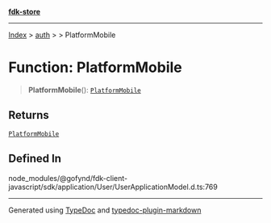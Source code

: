 [**fdk-store**](../../../README.md)
***

[Index](../../../API.md) > [auth](../../README.md) > [<internal>](../README.md) > PlatformMobile

# Function: PlatformMobile

> **PlatformMobile**(): [`PlatformMobile`](../type-aliases/type-alias.PlatformMobile.md)

## Returns

[`PlatformMobile`](../type-aliases/type-alias.PlatformMobile.md)

## Defined In

node\_modules/@gofynd/fdk-client-javascript/sdk/application/User/UserApplicationModel.d.ts:769

***
Generated using [TypeDoc](https://typedoc.org/) and [typedoc-plugin-markdown](https://www.npmjs.com/package/typedoc-plugin-markdown)
